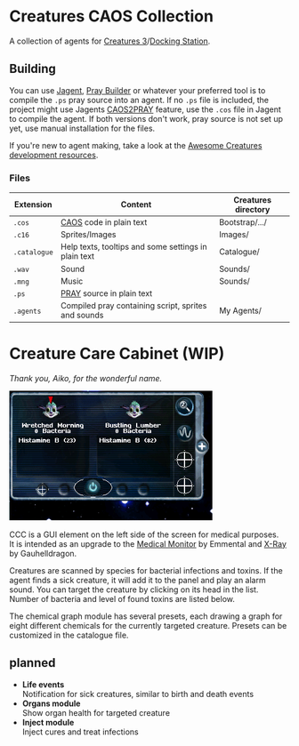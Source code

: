 # Creatures CAOS Collection

A collection of agents for [Creatures 3](https://creatures.wiki/Creatures_3)/[Docking Station](https://creatures.wiki/Docking_Station).

## Building

You can use [Jagent](https://creatures.wiki/Jagent), [Pray Builder](https://creatures.wiki/Pray_Builder) or whatever your preferred tool is to compile the `.ps` pray source into an agent. If no `.ps` file is included, the project might use Jagents [CAOS2PRAY](https://creatures.wiki/CAOS2PRAY) feature, use the `.cos` file in Jagent to compile the agent. If both versions don't work, pray source is not set up yet, use manual installation for the files.

If you're new to agent making, take a look at the [Awesome Creatures development resources](https://github.com/Creatures-Developer-Network/awesome-creatures-development-resources).

### Files

| Extension    | Content                                                  | Creatures directory |
| ------------ | -------------------------------------------------------- | ------------------- |
| `.cos`       | [CAOS](https://creatures.wiki/CAOS) code in plain text   | Bootstrap/.../      |
| `.c16`       | Sprites/Images                                           | Images/             |
| `.catalogue` | Help texts, tooltips and some settings in plain text     | Catalogue/          |
| `.wav`       | Sound                                                    | Sounds/             |
| `.mng`       | Music                                                    | Sounds/             |
| `.ps`        | [PRAY](https://creatures.wiki/PRAY) source in plain text |                     |
| `.agents`    | Compiled pray containing script, sprites and sounds      | My Agents/          |

# Creature Care Cabinet (WIP)

*Thank you, Aiko, for the wonderful name.*

![Creature Care Cabinet](img/ccc.gif)

CCC is a GUI element on the left side of the screen for medical purposes.  
It is intended as an upgrade to the [Medical Monitor](https://creatures.wiki/Medical_Monitor) by Emmental and [X-Ray](https://creatures.wiki/X-Ray) by Gauhelldragon.

Creatures are scanned by species for bacterial infections and toxins. If the agent finds a sick creature, it will add it to the panel and play an alarm sound. You can target the creature by clicking on its head in the list. Number of bacteria and level of found toxins are listed below.

The chemical graph module has several presets, each drawing a graph for eight different chemicals for the currently targeted creature. Presets can be customized in the catalogue file.

## planned

* **Life events**  
    Notification for sick creatures, similar to birth and death events
* **Organs module**  
    Show organ health for targeted creature
* **Inject module**  
    Inject cures and treat infections
